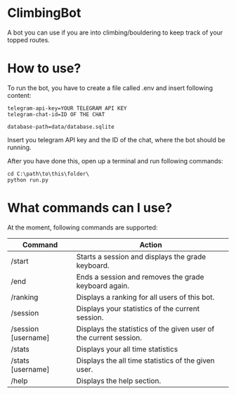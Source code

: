 # ClimbingBot
A bot you can use if you are into climbing/bouldering to keep track of your topped routes.

# How to use?
To run the bot, you have to create a file called .env and insert following content:

```
telegram-api-key=YOUR TELEGRAM API KEY
telegram-chat-id=ID OF THE CHAT

database-path=data/database.sqlite
```

Insert you telegram API key and the ID of the chat, where the bot should be running.

After you have done this, open up a terminal and run following commands:

```
cd C:\path\to\this\folder\
python run.py
```

# What commands can I use?
At the moment, following commands are supported:

| Command | Action |
|---|---|
| /start | Starts a session and displays the grade keyboard. |
| /end | Ends a session and removes the grade keyboard again. |
| /ranking | Displays a ranking for all users of this bot. |
| /session | Displays your statistics of the current session. |
| /session [username] | Displays the statistics of the given user of the current session. |
| /stats | Displays your all time statistics |
| /stats [username] | Displays the all time statistics of the given user. |
| /help | Displays the help section. |
